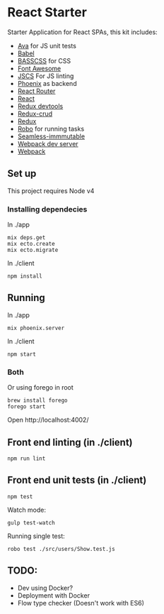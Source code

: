 # React Starter

Starter Application for React SPAs, this kit includes:

- [Ava](https://github.com/sindresorhus/ava) for JS unit tests
- [Babel](https://babeljs.io/)
- [BASSCSS](http://www.basscss.com/) for CSS
- [Font Awesome](https://fortawesome.github.io/Font-Awesome/)
- [JSCS](http://jscs.info/) For JS linting
- [Phoenix](http://www.phoenixframework.org/) as backend
- [React Router](https://github.com/rackt/react-router)
- [React](http://facebook.github.io/react/)
- [Redux devtools](https://github.com/gaearon/redux-devtools)
- [Redux-crud](https://github.com/Versent/redux-crud)
- [Redux](https://github.com/rackt/redux)
- [Robo](https://github.com/tj/robo) for running tasks
- [Seamless-immmutable](https://github.com/rtfeldman/seamless-immutable)
- [Webpack dev server](http://webpack.github.io/docs/webpack-dev-server.html)
- [Webpack](http://webpack.github.io/)

Set up
-------------------------------------

This project requires Node v4

### Installing dependecies

In ./app

```
mix deps.get
mix ecto.create
mix ecto.migrate
```

In ./client

```
npm install
```

Running
-------------------------------------

In ./app

```
mix phoenix.server
```

In ./client

```
npm start
```

### Both

Or using forego in root

```
brew install forego
forego start
```

Open http://localhost:4002/


Front end linting (in ./client)
-------------------------------------

```
npm run lint
```

Front end unit tests (in ./client)
-------------------------------------

```
npm test
```

Watch mode:

```
gulp test-watch
```

Running single test:

```
robo test ./src/users/Show.test.js
```

## TODO:

- Dev using Docker?
- Deployment with Docker
- Flow type checker (Doesn't work with ES6)


